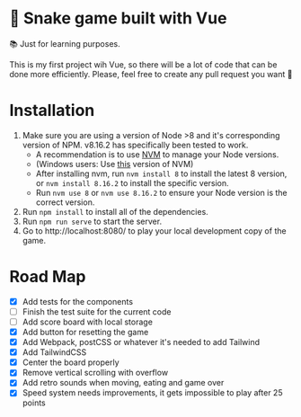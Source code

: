 # 🐍 Snake game built with Vue

📚 Just for learning purposes.

This is my first project wih Vue, so there will be a lot of code
that can be done more efficiently. Please, feel free to create any
pull request you want 🙂

# Installation
1. Make sure you are using a version of Node >8 and it's corresponding version of NPM. v8.16.2 has specifically been tested to work.
    - A recommendation is to use [NVM](https://github.com/nvm-sh/nvm) to manage your Node versions.
    - (Windows users: Use [this](https://github.com/coreybutler/nvm-windows) version of NVM)
    - After installing nvm, run `nvm install 8` to install the latest 8 version, or `nvm install 8.16.2` to install the specific version.
    - Run `nvm use 8` or `nvm use 8.16.2` to ensure your Node version is the correct version.
2. Run `npm install` to install all of the dependencies.
3. Run `npm run serve` to start the server.
4. Go to http://localhost:8080/ to play your local development copy of the game.

# Road Map

- [x] Add tests for the components
- [ ] Finish the test suite for the current code
- [ ] Add score board with local storage
- [X] Add button for resetting the game
- [X] Add Webpack, postCSS or whatever it's needed to add Tailwind
- [X] Add TailwindCSS
- [X] Center the board properly
- [X] Remove vertical scrolling with overflow
- [X] Add retro sounds when moving, eating and game over
- [X] Speed system needs improvements, it gets impossible to play after 25 points
